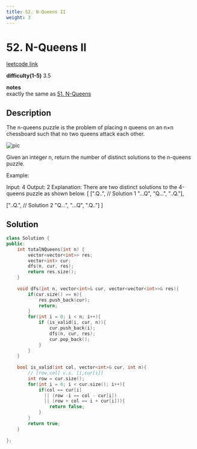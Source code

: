 ```yaml
---
title: 52. N-Queens II
weight: 3
---
```

# 52. N-Queens II

[leetcode link](https://leetcode.com/problems/n-queens-ii/)

**difficulty(1-5)** 
3.5

**notes**   
exactly the same as [51. N-Queens](51)

## Description

The n-queens puzzle is the problem of placing n queens on an n×n chessboard such that no two queens attack each other.

![pic](https://assets.leetcode.com/uploads/2018/10/12/8-queens.png)

Given an integer n, return the number of distinct solutions to the n-queens puzzle.

Example:

Input: 4
Output: 2
Explanation: There are two distinct solutions to the 4-queens puzzle as shown below.
[
 [".Q..",  // Solution 1
  "...Q",
  "Q...",
  "..Q."],

 ["..Q.",  // Solution 2
  "Q...",
  "...Q",
  ".Q.."]
]

## Solution

```c++
class Solution {
public:
    int totalNQueens(int n) {
        vector<vector<int>> res;
        vector<int> cur;
        dfs(n, cur, res);
        return res.size();
    }
    
    void dfs(int n, vector<int>& cur, vector<vector<int>>& res){
        if(cur.size() == n){
            res.push_back(cur);
            return;
        }
        for(int i = 0; i < n; i++){
            if (is_valid(i, cur, n)){
                cur.push_back(i);
                dfs(n, cur, res);
                cur.pop_back();
            }
        }
    }
    
    bool is_valid(int col, vector<int>& cur, int n){
        // [row,col] v.s. [i,cur[i]]
        int row = cur.size();
        for(int i = 0; i < cur.size(); i++){
            if(col == cur[i] 
              || (row -i == col - cur[i])
              || (row + col == i + cur[i])){
                return false;
            }
        }
        return true;
    }
    
};
```